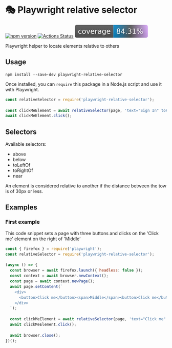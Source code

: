 # 🎭 Playwright relative selector

[![npm version](https://img.shields.io/npm/v/playwright-relative-selector.svg?style=flat)](https://www.npmjs.com/package/playwright-relative-selector)
[![Actions Status](https://github.com/jfgreffier/playwright-relative-selector/workflows/build/badge.svg?branch=master)](https://github.com/jfgreffier/playwright-relative-selector/actions?query=branch:master)
![Code Coverage](https://raw.githubusercontent.com/jfgreffier/playwright-relative-selector/master/.github/badges/coverage.svg)

Playwright helper to locate elements relative to others

## Usage

```
npm install --save-dev playwright-relative-selector
```

Once installed, you can `require` this package in a Node.js script and use it with Playwright.

```js
const relativeSelector = require('playwright-relative-selector');

const clickMeElement = await relativeSelector(page, 'text="Sign In" toRightOf css=#home');
await clickMeElement.click();
```

## Selectors

Available selectors:
- above
- below
- toLeftOf
- toRightOf
- near

An element is considered relative to another if the distance between the tow is of 30px or less.

## Examples

### First example

This code snippet sets a page with three buttons and clicks on the 'Click me' element on the right of 'Middle'

```js
const { firefox } = require('playwright');
const relativeSelector = require('playwright-relative-selector');

(async () => {
  const browser = await firefox.launch({ headless: false });
  const context = await browser.newContext();
  const page = await context.newPage();
  await page.setContent(`
    <div>
      <button>Click me</button><span>Middle</span><button>Click me</button>
    </div>
  `);

  const clickMeElement = await relativeSelector(page, 'text="Click me" toRightOf text="Middle"');
  await clickMeElement.click();

  await browser.close();
})();
```
